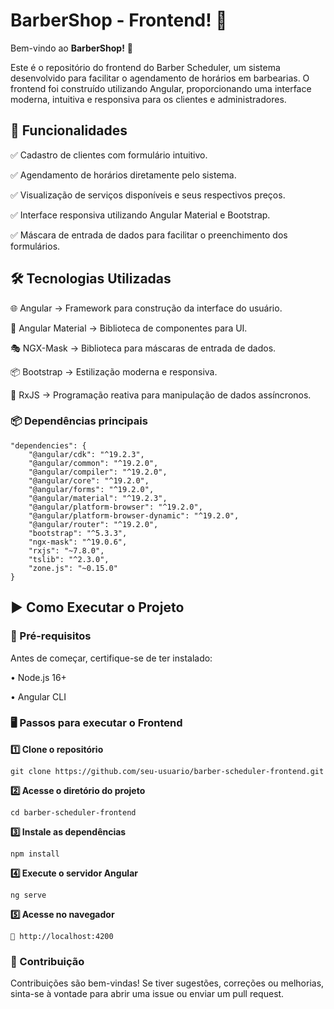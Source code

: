 # **BarberShop - Frontend!** 🚀

Bem-vindo ao **BarberShop!** 🚀

Este é o repositório do frontend do Barber Scheduler, um sistema desenvolvido para facilitar o agendamento de horários em barbearias. O frontend foi construído utilizando Angular, proporcionando uma interface moderna, intuitiva e responsiva para os clientes e administradores.

## 🚀 Funcionalidades

✅ Cadastro de clientes com formulário intuitivo.

✅ Agendamento de horários diretamente pelo sistema.

✅ Visualização de serviços disponíveis e seus respectivos preços.

✅ Interface responsiva utilizando Angular Material e Bootstrap.

✅ Máscara de entrada de dados para facilitar o preenchimento dos formulários.


## 🛠️ Tecnologias Utilizadas

🌐 Angular → Framework para construção da interface do usuário.

🎨 Angular Material → Biblioteca de componentes para UI.

🎭 NGX-Mask → Biblioteca para máscaras de entrada de dados.

📦 Bootstrap → Estilização moderna e responsiva.

🔄 RxJS → Programação reativa para manipulação de dados assíncronos.

### 📦 Dependências principais
```
"dependencies": {
    "@angular/cdk": "^19.2.3",
    "@angular/common": "^19.2.0",
    "@angular/compiler": "^19.2.0",
    "@angular/core": "^19.2.0",
    "@angular/forms": "^19.2.0",
    "@angular/material": "^19.2.3",
    "@angular/platform-browser": "^19.2.0",
    "@angular/platform-browser-dynamic": "^19.2.0",
    "@angular/router": "^19.2.0",
    "bootstrap": "^5.3.3",
    "ngx-mask": "^19.0.6",
    "rxjs": "~7.8.0",
    "tslib": "^2.3.0",
    "zone.js": "~0.15.0"
}
```

## ▶️ Como Executar o Projeto

### 📌 Pré-requisitos

Antes de começar, certifique-se de ter instalado:

• Node.js 16+

• Angular CLI

### 🖥️ Passos para executar o Frontend

**1️⃣ Clone o repositório**
```
git clone https://github.com/seu-usuario/barber-scheduler-frontend.git
```
**2️⃣ Acesse o diretório do projeto**
```
cd barber-scheduler-frontend
```
**3️⃣ Instale as dependências**
```
npm install
```
**4️⃣ Execute o servidor Angular**
```
ng serve
```
**5️⃣ Acesse no navegador**
```
🔗 http://localhost:4200
```
### 🤝 Contribuição

Contribuições são bem-vindas! Se tiver sugestões, correções ou melhorias, sinta-se à vontade para abrir uma issue ou enviar um pull request.
